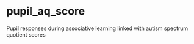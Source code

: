 # pupil_aq_score
Pupil responses during associative learning linked with autism spectrum quotient scores
